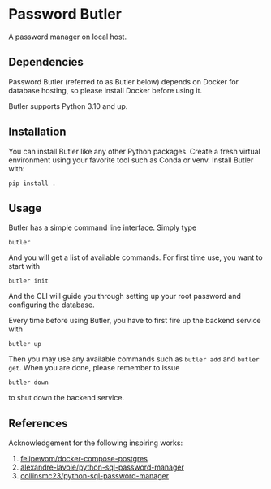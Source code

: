 Password Butler
===
A password manager on local host.

Dependencies
---
Password Butler (referred to as Butler below) depends on Docker for database hosting,
so please install Docker before using it.

Butler supports Python 3.10 and up.

Installation
---
You can install Butler like any other Python packages.
Create a fresh virtual environment using your favorite tool such as Conda or venv.
Install Butler with:
```commandline
pip install .
```

Usage
---
Butler has a simple command line interface. Simply type
```commandline
butler
```
And you will get a list of available commands.
For first time use, you want to start with
```commandline
butler init
```
And the CLI will guide you through setting up your root password and configuring
the database.

Every time before using Butler, you have to first fire up the backend service with
```commandline
butler up
```
Then you may use any available commands such as `butler add` and `butler get`.
When you are done, please remember to issue
```commandline
butler down
```
to shut down the backend service.

References
---
Acknowledgement for the following inspiring works:
1. [felipewom/docker-compose-postgres](https://github.com/felipewom/docker-compose-postgres)
2. [alexandre-lavoie/python-sql-password-manager](https://github.com/alexandre-lavoie/python-sql-password-manager)
3. [collinsmc23/python-sql-password-manager](https://github.com/collinsmc23/python-sql-password-manager)
